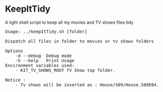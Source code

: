 KeepItTidy
==========

A light shell script to keep all my movies and TV shows files tidy

<pre>
Usage: ../keepItTidy.sh [folder]

Dispatch all files in folder to movies or tv shows folders

Options
    -d --debug  Debug mode
    -h --help   Print Usage
Environment variables used:
    - KIT_TV_SHOWS_ROOT	TV Show top folder. 
    
Notice :
    - Tv shows will be inserted as : House/S09/House.S09E04.avi
</pre>
